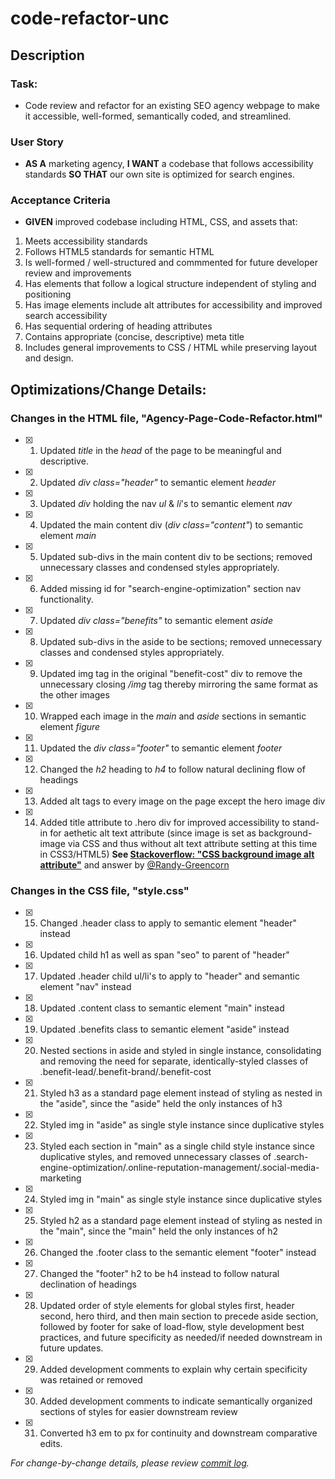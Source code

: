 # code-refactor-unc

## Description

### Task: 
* Code review and refactor for an existing SEO agency webpage to make it accessible, well-formed, semantically coded, and streamlined.

### User Story 

* **AS A** marketing agency, **I WANT** a codebase that follows accessibility standards **SO THAT** our own site is optimized for search engines.

### Acceptance Criteria

* **GIVEN** improved codebase including HTML, CSS, and assets that:
1. Meets accessibility standards
2. Follows HTML5 standards for semantic HTML
3. Is well-formed / well-structured and commmented for future developer review and improvements
4. Has elements that follow a logical structure independent of styling and positioning
5. Has image elements include alt attributes for accessibility and improved search accessibility
6. Has sequential ordering of heading attributes
7. Contains appropriate (concise, descriptive) meta title
8. Includes general improvements to CSS / HTML while preserving layout and design.

## Optimizations/Change Details:

### Changes in the HTML file, "Agency-Page-Code-Refactor.html"

- [x] 1. Updated _title_ in the _head_ of the page to be meaningful and descriptive.
- [x] 2. Updated _div class="header"_ to semantic element _header_
- [x] 3. Updated _div_ holding the nav _ul_ & _li_'s to semantic element _nav_
- [x] 4. Updated the main content div (_div class="content"_) to semantic element _main_
- [x] 5. Updated sub-divs in the main content div to be sections; removed unnecessary classes and condensed styles appropriately.
- [x] 6. Added missing id for "search-engine-optimization" section nav functionality.
- [x] 7. Updated _div class="benefits"_ to semantic element _aside_
- [x] 8. Updated sub-divs in the aside to be sections; removed unnecessary classes and condensed styles appropriately.
- [x] 9. Updated img tag in the original "benefit-cost" div to remove the unnecessary closing _/img_ tag thereby mirroring the same format as the other images
- [x] 10. Wrapped each image in the _main_ and _aside_ sections in semantic element _figure_
- [x] 11. Updated the _div class="footer"_ to semantic element _footer_
- [x] 12. Changed the _h2_ heading to _h4_ to follow natural declining flow of headings
- [x] 13. Added alt tags to every image on the page except the hero image div 
- [x] 14. Added title attribute to .hero div for improved accessibility to stand-in for aethetic alt text attribute (since image is set as background-image via CSS and thus without alt text attribute setting at this time in CSS3/HTML5) 
**See [Stackoverflow: "CSS background image alt attribute"](https://stackoverflow.com/questions/4216035/css-background-image-alt-attribute)** and answer by [@Randy-Greencorn](https://stackoverflow.com/users/1925485/randy-greencorn)

### Changes in the CSS file, "style.css"

- [x] 15. Changed .header class to apply to semantic element "header" instead
- [x] 16. Updated child h1 as well as span "seo" to parent of "header"
- [x] 17. Updated .header child ul/li's to apply to "header" and semantic element "nav" instead
- [x] 18. Updated .content class to semantic element "main" instead
- [x] 19. Updated .benefits class to semantic element "aside" instead
- [x] 20. Nested sections in aside and styled in single instance, consolidating and removing the need for separate, identically-styled classes of .benefit-lead/.benefit-brand/.benefit-cost
- [x] 21. Styled h3 as a standard page element instead of styling as nested in the "aside", since the "aside" held the only instances of h3
- [x] 22. Styled img in "aside" as single style instance since duplicative styles
- [x] 23. Styled each section in "main" as a single child style instance since duplicative styles, and removed unnecessary classes of .search-engine-optimization/.online-reputation-management/.social-media-marketing
- [x] 24. Styled img in "main" as single style instance since duplicative styles
- [x] 25. Styled h2 as a standard page element instead of styling as nested in the "main", since the "main" held the only instances of h2
- [x] 26. Changed the .footer class to the semantic element "footer" instead 
- [x] 27. Changed the "footer" h2 to be h4 instead to follow natural declination of headings
- [x] 28. Updated order of style elements for global styles first, header second, hero third, and then main section to precede aside section, followed by footer for sake of load-flow, style development best practices, and future specificity as needed/if needed downstream in future updates.
- [x] 29. Added development comments to explain why certain specificity was retained or removed
- [x] 30. Added development comments to indicate semantically organized sections of styles for easier downstream review
- [x] 31. Converted h3 em to px for continuity and downstream comparative edits.

*For change-by-change details, please review [commit log](https://github.com/srmchartroom/code-refactor-unc/commits/master).*
